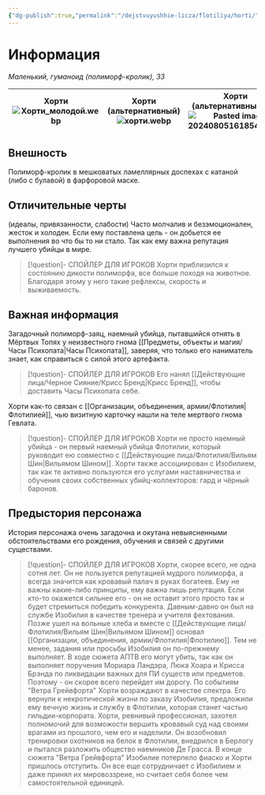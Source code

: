 ```yaml
---
{"dg-publish":true,"permalink":"/dejstvuyushhie-licza/flotiliya/horti/","dgPassFrontmatter":true}
---
```


# Информация

*Маленький, гуманоид (полиморф-кролик), ЗЗ*

| Хорти<br>![Хорти_молодой.webp](/img/user/%D0%A5%D0%BE%D1%80%D1%82%D0%B8_%D0%BC%D0%BE%D0%BB%D0%BE%D0%B4%D0%BE%D0%B9.webp) | Хорти (альтернативный)<br>![хорти.webp](/img/user/%D1%85%D0%BE%D1%80%D1%82%D0%B8.webp) | Хорти (альтернативный - 2)<br>![Pasted image 20240805161854.webp](/img/user/Pasted%20image%2020240805161854.webp) |
| -------------------------------- | ----------------------------------------- | ------------------------------------------------------------------ |
## Внешность
Полиморф-кролик в мешковатых ламеллярных доспехах с катаной (либо с булавой) в фарфоровой маске.
## Отличительные черты
(идеалы, привязанности, слабости)
Часто молчалив и безэмоционален, жесток и холоден.
Если ему поставлена цель - он добьется ее выполнения во что бы то ни стало. Так как ему важна репутация лучшего убийцы в мире.
> [!question]- СПОЙЛЕР ДЛЯ ИГРОКОВ
> Хорти приблизился к состоянию дикости полиморфа, все больше походя на животное. Благодаря этому у него такие рефлексы, скорость и выживаемость.
## Важная информация
Загадочный полиморф-заяц, наемный убийца, пытавшийся отнять в Мёртвых Топях у неизвестного гнома [[Предметы, объекты и магия/Часы Психопата\|Часы Психопата]], заверяя, что только его наниматель знает, как справиться с силой этого артефакта.
> [!question]- СПОЙЛЕР ДЛЯ ИГРОКОВ
> Его нанял [[Действующие лица/Черное Сияние/Крисс Бренд\|Крисс Бренд]], чтобы доставить Часы Психопата себе.

Хорти как-то связан с [[Организации, объединения, армии/Флотилия\|Флотилией]], чью визитную карточку нашли на теле мертвого гнома Гевлата.
> [!question]- СПОЙЛЕР ДЛЯ ИГРОКОВ
> Хорти не просто наемный убийца - он первый наемный убийца Флотилии, который руководит ею совместно с [[Действующие лица/Флотилия/Вильям Шин\|Вильямом Шином]].
> Хорти также ассоциирован с Изобилием, так как те активно пользуются его услугами наставничества и обучения своих собственных убийц-коллекторов: гард и чёрный баронов.

## Предыстория персонажа
История персонажа очень загадочна и окутана невыясненными обстоятельствами его рождения, обучения и связей с другими существами.
> [!question]- СПОЙЛЕР ДЛЯ ИГРОКОВ
> Хорти, скорее всего, не одна сотня лет. Он не пользуется репутацией мудрого полиморфа, а всегда значится как кровавый палач в руках богатеев. Ему не важны какие-либо принципы, ему важна лишь репутация. Если кто-то окажется сильнее его - он не оставит этого просто так и будет стремиться победить конкурента.
> Давным-давно он был на службе Изобилия в качестве тренера и учителя фехтования. Позже ушел на вольные хлеба и вместе с [[Действующие лица/Флотилия/Вильям Шин\|Вильямом Шином]] основал [[Организации, объединения, армии/Флотилия\|Флотилию]]. Тем не менее, задания или просьбы Изобилия он по-прежнему выполняет.
> В ходе сюжета АПТВ его могут убить, так как он выполняет поручения Мориара Ландэра, Люка Хоара и Крисса Брэнда по ликвидации важных для ПИ существ или предметов. Поэтому - он скорее всего перейдет им дорогу.
> По событиям "Ветра Грейвфорта" Хорти возраждают в качестве спектра. Его вернули к некротической жизни по заказу Изобилия, предложили ему вечную жизнь и службу в Флотилии, которая станет частью гильдии-корпората. Хорти, ревнивый профессионал, захотел полномочий для возможости вершить кровавый суд над своими врагами из прошлого, чем его и наделили. Он возобновил тренировки охотников на белок в Флотилии, внедрился в Берлогу и пытался разложить общество наемников Де Грасса. 
> В конце сюжета "Ветра Грейвфорта" Изобилие потерпело фиаско и Хорти пришлось отступить. Он все еще сотрудничает с Изобилием и даже принял их мировоззреие, но считает себя более чем самостоятельной единицей. 

